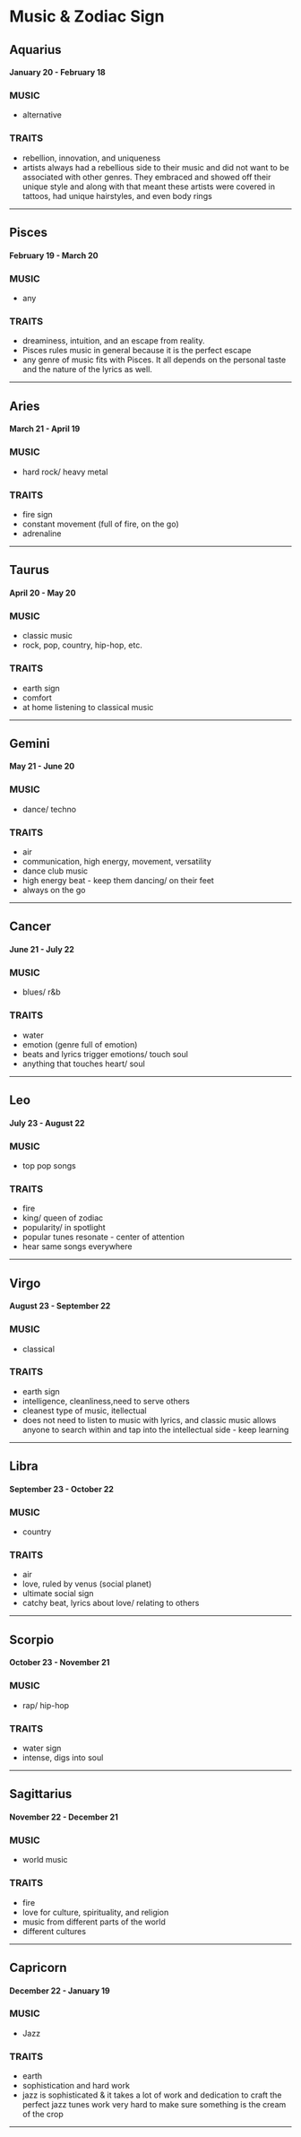 # Music & Zodiac Sign

## Aquarius
#### January 20 - February 18
### MUSIC
- alternative
### TRAITS
- rebellion, innovation, and uniqueness
- artists always had a rebellious side to their music and did not want to be associated with other genres. They embraced and showed off their unique style and along with that meant these artists were covered in tattoos, had unique hairstyles, and even body rings
---
## Pisces
#### February 19 - March 20
### MUSIC
- any
### TRAITS
- dreaminess, intuition, and an escape from reality.
- Pisces rules music in general because it is the perfect escape
- any genre of music fits with Pisces. It all depends on the personal taste and the nature of the lyrics as well.
---
## Aries
#### March 21 - April 19
### MUSIC
- hard rock/ heavy metal
### TRAITS
- fire sign
- constant movement (full of fire, on the go)
- adrenaline 
---
## Taurus
#### April 20 - May 20
### MUSIC
- classic music
- rock, pop, country, hip-hop, etc.
### TRAITS
- earth sign
- comfort
- at home listening to classical music
---
## Gemini
#### May 21 - June 20
### MUSIC
- dance/ techno
### TRAITS
- air
- communication, high energy, movement, versatility
- dance club music
- high energy beat - keep them dancing/ on their feet
- always on the go
---
## Cancer
#### June 21 - July 22
### MUSIC
- blues/ r&b
### TRAITS
- water
- emotion (genre full of emotion)
- beats and lyrics trigger emotions/ touch soul
- anything that touches heart/ soul
---
## Leo
#### July 23 - August 22
### MUSIC
- top pop songs
### TRAITS
- fire
- king/ queen of zodiac
- popularity/ in spotlight
- popular tunes resonate - center of attention
- hear same songs everywhere
---
## Virgo
#### August 23 - September 22
### MUSIC
- classical
### TRAITS
- earth sign
- intelligence, cleanliness,need to serve others
- cleanest type of music, itellectual
- does not need to listen to music with lyrics, and classic music allows anyone to search within and tap into the intellectual side - keep learning
---
## Libra
#### September 23 - October 22
### MUSIC
- country
### TRAITS
- air
- love, ruled by venus (social planet)
- ultimate social sign
- catchy beat, lyrics about love/ relating to others
---
## Scorpio
#### October 23 - November 21
### MUSIC
- rap/ hip-hop
### TRAITS
- water sign
- intense, digs into soul
---
## Sagittarius
#### November 22 - December 21
### MUSIC
- world music
### TRAITS
- fire
- love for culture, spirituality, and religion
- music from different parts of the world
- different cultures
---
## Capricorn
#### December 22 - January 19
### MUSIC
- Jazz
### TRAITS
- earth
- sophistication and hard work
- jazz is sophisticated & it takes a lot of work and dedication to craft the perfect jazz tunes
work very hard to make sure something is the cream of the crop
---
